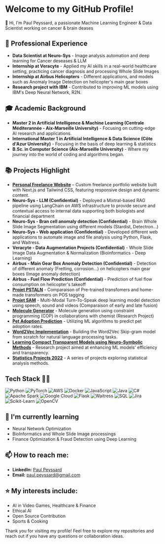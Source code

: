 # Welcome to my GitHub Profile!

👋 Hi, I'm Paul Peyssard, a passionate Machine Learning Engineer & Data Scientist working on cancer & brain deases 


## 💼 Professional Experience
- **Data Scientist at Neuro-Sys** - Image analysis automation and deep learning for Cancer deseases & LLM
- **Internship at Veracyte** - Applied my AI skills in a real-world healthcare setting, practicing cancer diagnosis and processing Whole Slide Images
- **Internship at Airbus Helicopters** - Different applications, and models such as Anomaly Image Detection on helicopter's main gear boxes
- **Research project with IBM** - Contributed to improving ML models using IBM's Deep Neural Network, R2N.

## 🎓 Academic Background
- **Master 2 in Artificial Intelligence & Machine Learning (Centrale Méditerannée - Aix-Marseille University)** - Focusing on cutting-edge AI research and applications.
- **International Master 1 in Artificial Intelligence & Data Science (Côte d'Azur University)** - Focusing in the basis of deep learning & statistics
- **B.Sc. in Computer Science (Aix-Marseille University)** - Where my journey into the world of coding and algorithms began.

## 📚 Projects Highlight

- **[Personal Freelance Website](https://paul-peyssard-ds.vercel.app/)** – Custom freelance portfolio website built with Next.js and Tailwind CSS, featuring responsive design and dynamic content.
- **Neuro-Sys - LLM (Confidential)** - Deployed a Mixtral-based RAG pipeline using LangChain on AWS infrastructure to provide secure and contextual access to internal data supporting both biologists and financial department
- **Neuro-Sys - Bran cell anomaly detection (Confidential)** - Brain Whole Slide Image Segmentation using different models (Stardist, Detectron...)
- **Neuro-Sys - Web application (Confidential)** - Developed different web applications to automate image and file analysis using Python, Flask, and Waitress.
- **Veracyte - Data Augmentation Projects (Confidential)** - Whole Slide Image Data Augmentation & Normalization (Bioinformatics - Deep Learning)
- **Airbus - Main Gear Box Anomaly Detection (Confidential)** - Detection of different anomaly (Fretting, corrosion...) on helicopters main gear boxes (Image anomaly detection)
- **Airbus - Fuel Flow Prediction (Confidential)** - Prediction of fuel flow consumption on helicopter's takeoff
- **[Projet PSTALN](https://github.com/Paulpey13/Projet_PSTALN)** - Comparaison of Pre-trained transfomers and home-made transformers on POS tagging
- **[Projet SAM](https://github.com/Paulpey13/Projet_SAM)** - Multi-Modal Turn-To-Speak deep learning model detection using speech, sound and videos (Comparaison of early and late fusion)
- **[Molecule Generator](https://github.com/Paulpey13/chemical_molecule_generation)** - Molecule generation using constraint programming (COP) in collaborations with chemist (Research Project)
- **[Pet Adoption Prediction](https://github.com/Paulpey13/Pet-adoption-prediction---Machine-Learning)** - Utilizing ML algorithms to predict pet adoption rates.
- **[Word2Vec Implementation](https://github.com/Paulpey13/W2V-from-scratch)** - Building the Word2Vec Skip-gram model from scratch for natural language processing tasks.
- **[Learning Compact Transparent Models using Neuro-Symbolic Methods](https://github.com/Paulpey13/Learning-Compact-Transparent-Models-using-Neuro-Symbolic-Methods)** - Research project aimed at enhancing ML models' efficiency and transparency.
- **[Statistics Projects 2022](https://github.com/Paulpey13/Statistics-Projects_2022)** - A series of projects exploring statistical analysis methods.

## Tech Stack 👩‍💻
![Python](https://img.shields.io/badge/python-3670A0?style=for-the-badge&logo=python&logoColor=ffdd54)
![PyTorch](https://img.shields.io/badge/pytorch-%23EE4C2C.svg?style=for-the-badge&logo=pytorch&logoColor=white)
![AWS](https://img.shields.io/badge/AWS-%23FF9900.svg?style=for-the-badge&logo=amazonaws&logoColor=white)
![Docker](https://img.shields.io/badge/docker-2496ED?style=for-the-badge&logo=docker&logoColor=white)
![JavaScript](https://img.shields.io/badge/javascript-%23323330.svg?style=for-the-badge&logo=javascript&logoColor=%23F7DF1E)
![Java](https://img.shields.io/badge/java-%23ED8B00.svg?style=for-the-badge&logo=openjdk&logoColor=white)
![C#](https://img.shields.io/badge/C%23-239120?style=for-the-badge&logo=csharp&logoColor=white)
![Apache Spark](https://img.shields.io/badge/apache%20spark-%23E25A1C.svg?style=for-the-badge&logo=apachespark&logoColor=white)
![Google Cloud](https://img.shields.io/badge/Google%20Cloud-%234285F4.svg?style=for-the-badge&logo=googlecloud&logoColor=white)
![Flask](https://img.shields.io/badge/flask-%23000.svg?style=for-the-badge&logo=flask&logoColor=white)
![Waitress](https://img.shields.io/badge/waitress-%23FF9900.svg?style=for-the-badge&logo=waitress&logoColor=white)
![SQL](https://img.shields.io/badge/SQL-%23007396.svg?style=for-the-badge&logo=sqlite&logoColor=white)
![Jira](https://img.shields.io/badge/Jira-%230052CC.svg?style=for-the-badge&logo=jira&logoColor=white)
![Scikit-Learn](https://img.shields.io/badge/scikit--learn-%23F7931E.svg?style=for-the-badge&logo=scikit-learn&logoColor=white)
![OpenCV](https://img.shields.io/badge/opencv-%235C3EE8.svg?style=for-the-badge&logo=opencv&logoColor=white)

## 🌱 I'm currently learning
- Neural Network Optimization
- BioInformatics and Whole Slide Image processings
- Finance Optimization & Fraud Detection using Deep Learning

## 📫 How to reach me:
- **LinkedIn:** [Paul Peyssard]([https://www.linkedin.com/in/paul-peyssard-a7b460229](https://www.linkedin.com/in/paul-peyssard-machine-leanring-engineer/))
- **Email:** paul.peyssard@gmail.com

## ⭐ My interests include:
- AI in Video Games, Healthcare & Finance
- Ethical AI
- Open Source Contribution
- Sports & Cooking
  

Thank you for visiting my profile! Feel free to explore my repositories and reach out if you have any questions or collaboration ideas.
